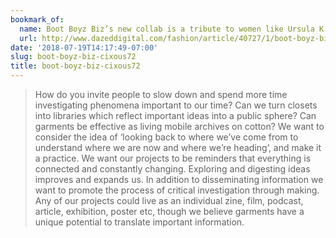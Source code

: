 ```yaml
---
bookmark_of:
  name: Boot Boyz Biz’s new collab is a tribute to women like Ursula K. Le Guin
  url: http://www.dazeddigital.com/fashion/article/40727/1/boot-boyz-biz-collab-cixous72-ursula-k-leguin-ana-mendieta-laurie-anderson
date: '2018-07-19T14:17:49-07:00'
slug: boot-boyz-biz-cixous72
title: boot-boyz-biz-cixous72
---
```

> How do you invite people to slow down and spend more time investigating phenomena important to our time? Can we turn closets into libraries which reflect important ideas into a public sphere? Can garments be effective as living mobile archives on cotton? We want to consider the idea of ‘looking back to where we’ve come from to understand where we are now and where we’re heading’, and make it a practice. We want our projects to be reminders that everything is connected and constantly changing. Exploring and digesting ideas improves and expands us. In addition to disseminating information we want to promote the process of critical investigation through making. Any of our projects could live as an individual zine, film, podcast, article, exhibition, poster etc, though we believe garments have a unique potential to translate important information.
